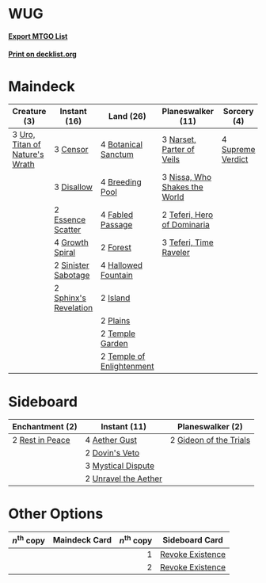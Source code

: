 # WUG

#### [Export MTGO List](../collection/WUG/WUG.txt)
#### [Print on decklist.org](http://decklist.org/?deckmain=4%09Botanical%20Sanctum%0A4%09Breeding%20Pool%0A3%09Censor%0A3%09Disallow%0A2%09Essence%20Scatter%0A4%09Fabled%20Passage%0A2%09Forest%0A4%09Growth%20Spiral%0A4%09Hallowed%20Fountain%0A2%09Island%0A3%09Narset,%20Parter%20of%20Veils%0A3%09Nissa,%20Who%20Shakes%20the%20World%0A2%09Plains%0A2%09Sinister%20Sabotage%0A2%09Sphinx's%20Revelation%0A4%09Supreme%20Verdict%0A2%09Teferi,%20Hero%20of%20Dominaria%0A3%09Teferi,%20Time%20Raveler%0A2%09Temple%20Garden%0A2%09Temple%20of%20Enlightenment%0A3%09Uro,%20Titan%20of%20Nature's%20Wrath&deckside=4%09Aether%20Gust%0A2%09Dovin's%20Veto%0A2%09Gideon%20of%20the%20Trials%0A3%09Mystical%20Dispute%0A2%09Rest%20in%20Peace%0A2%09Unravel%20the%20Aether)
# Maindeck

|                                              Creature (3)                                               |                                          Instant (16)                                          |                                             Land (26)                                              |                                           Planeswalker (11)                                            |                                        Sorcery (4)                                         |
|---------------------------------------------------------------------------------------------------------|------------------------------------------------------------------------------------------------|----------------------------------------------------------------------------------------------------|--------------------------------------------------------------------------------------------------------|--------------------------------------------------------------------------------------------|
|3 [Uro, Titan of Nature's Wrath](http://gatherer.wizards.com/Pages/Card/Details.aspx?multiverseid=476480)|3 [Censor](http://gatherer.wizards.com/Pages/Card/Details.aspx?multiverseid=426748)             |4 [Botanical Sanctum](http://gatherer.wizards.com/Pages/Card/Details.aspx?multiverseid=417817)      |3 [Narset, Parter of Veils](http://gatherer.wizards.com/Pages/Card/Details.aspx?multiverseid=460988)    |4 [Supreme Verdict](http://gatherer.wizards.com/Pages/Card/Details.aspx?multiverseid=438776)|
|                                                                                                         |3 [Disallow](http://gatherer.wizards.com/Pages/Card/Details.aspx?multiverseid=423698)           |4 [Breeding Pool](http://gatherer.wizards.com/Pages/Card/Details.aspx?multiverseid=97088)           |3 [Nissa, Who Shakes the World](http://gatherer.wizards.com/Pages/Card/Details.aspx?multiverseid=461096)|                                                                                            |
|                                                                                                         |2 [Essence Scatter](http://gatherer.wizards.com/Pages/Card/Details.aspx?multiverseid=426754)    |4 [Fabled Passage](http://gatherer.wizards.com/Pages/Card/Details.aspx?multiverseid=473206)         |2 [Teferi, Hero of Dominaria](http://gatherer.wizards.com/Pages/Card/Details.aspx?multiverseid=443095)  |                                                                                            |
|                                                                                                         |4 [Growth Spiral](http://gatherer.wizards.com/Pages/Card/Details.aspx?multiverseid=457322)      |2 [Forest](http://gatherer.wizards.com/Pages/Card/Details.aspx?multiverseid=439860)                 |3 [Teferi, Time Raveler](http://gatherer.wizards.com/Pages/Card/Details.aspx?multiverseid=461148)       |                                                                                            |
|                                                                                                         |2 [Sinister Sabotage](http://gatherer.wizards.com/Pages/Card/Details.aspx?multiverseid=452804)  |4 [Hallowed Fountain](http://gatherer.wizards.com/Pages/Card/Details.aspx?multiverseid=97071)       |                                                                                                        |                                                                                            |
|                                                                                                         |2 [Sphinx's Revelation](http://gatherer.wizards.com/Pages/Card/Details.aspx?multiverseid=460150)|2 [Island](http://gatherer.wizards.com/Pages/Card/Details.aspx?multiverseid=439857)                 |                                                                                                        |                                                                                            |
|                                                                                                         |                                                                                                |2 [Plains](http://gatherer.wizards.com/Pages/Card/Details.aspx?multiverseid=439856)                 |                                                                                                        |                                                                                            |
|                                                                                                         |                                                                                                |2 [Temple Garden](http://gatherer.wizards.com/Pages/Card/Details.aspx?multiverseid=405112)          |                                                                                                        |                                                                                            |
|                                                                                                         |                                                                                                |2 [Temple of Enlightenment](http://gatherer.wizards.com/Pages/Card/Details.aspx?multiverseid=378535)|                                                                                                        |                                                                                            |


# Sideboard

|                                     Enchantment (2)                                      |                                         Instant (11)                                          |                                        Planeswalker (2)                                         |
|------------------------------------------------------------------------------------------|-----------------------------------------------------------------------------------------------|-------------------------------------------------------------------------------------------------|
|2 [Rest in Peace](http://gatherer.wizards.com/Pages/Card/Details.aspx?multiverseid=442021)|4 [Aether Gust](http://gatherer.wizards.com/Pages/Card/Details.aspx?multiverseid=466796)       |2 [Gideon of the Trials](http://gatherer.wizards.com/Pages/Card/Details.aspx?multiverseid=426716)|
|                                                                                          |2 [Dovin's Veto](http://gatherer.wizards.com/Pages/Card/Details.aspx?multiverseid=461120)      |                                                                                                 |
|                                                                                          |3 [Mystical Dispute](http://gatherer.wizards.com/Pages/Card/Details.aspx?multiverseid=473020)  |                                                                                                 |
|                                                                                          |2 [Unravel the Aether](http://gatherer.wizards.com/Pages/Card/Details.aspx?multiverseid=378515)|                                                                                                 |


# Other Options

|*n*<sup>th</sup> copy|Maindeck Card|*n*<sup>th</sup> copy|                                      Sideboard Card                                       |
|---------------------|-------------|--------------------:|-------------------------------------------------------------------------------------------|
|                     |             |                    1|[Revoke Existence](http://gatherer.wizards.com/Pages/Card/Details.aspx?multiverseid=378397)|
|                     |             |                    2|[Revoke Existence](http://gatherer.wizards.com/Pages/Card/Details.aspx?multiverseid=378397)|

